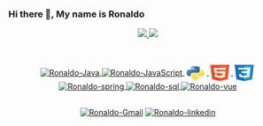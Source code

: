### Hi there 👋, My name is Ronaldo
<div align="center">
  <a href="https://github.com/ronaldosiqueira">
  <img height="180em" src="https://github-readme-stats.vercel.app/api?username=ronaldoedicassio&show_icons=true&theme=dracula&include_all_commits=true&count_private=true"/>
  <img height="180em" src="https://github-readme-stats.vercel.app/api/top-langs/?username=ronaldoedicassio&layout=compact&langs_count=7&theme=dracula"/>
</div>
  
  ##
<div img align="center" style="display: inline_block"><br>
  <img align="center" alt="Ronaldo-Java" height="30" width="40" src="https://cdn.jsdelivr.net/gh/devicons/devicon/icons/java/java-original.svg">
  <img align="center" alt="Ronaldo-JavaScript" height="30" width="40" src="https://cdn.jsdelivr.net/gh/devicons/devicon/icons/javascript/javascript-original.svg">
  <img align="center" alt="Ronaldo-Python" height="30" width="40" src="https://raw.githubusercontent.com/devicons/devicon/master/icons/python/python-original.svg">
  <img align="center" alt="Ronaldo-HTML" height="30" width="40" src="https://raw.githubusercontent.com/devicons/devicon/master/icons/html5/html5-original.svg">
  <img align="center" alt="Ronaldo-CSS" height="30" width="40" src="https://raw.githubusercontent.com/devicons/devicon/master/icons/css3/css3-original.svg">
  <img align="center" alt="Ronaldo-spring" height="40" width="60" src="https://cdn.jsdelivr.net/gh/devicons/devicon/icons/spring/spring-original-wordmark.svg">
  <img align="center" alt="Ronaldo-sql" height="60" width="80" src="https://cdn.jsdelivr.net/gh/devicons/devicon/icons/mysql/mysql-original-wordmark.svg">
  <img align="center" alt="Ronaldo-vue" height="30" width="40" src="https://cdn.jsdelivr.net/gh/devicons/devicon/icons/vuejs/vuejs-original-wordmark.svg">
</div>
  
  ##
 <div img align="center"> 
  <a href = "mailto:ronaldo.edicassio@gmail.com"><img alt="Ronaldo-Gmail" height="28" width="110" src="https://img.shields.io/badge/-Gmail-%23333?style=for-the-badge&logo=gmail&logoColor=white" target="_blank"></a>
  <a href="https://www.linkedin.com/in/ronaldo-siqueira-1506481b/" target="_blank"><img alt="Ronaldo-linkedin" height="28" width="110"src="https://img.shields.io/badge/-LinkedIn-%230077B5?style=for-the-badge&logo=linkedin&logoColor=white" target="_blank"></a> 

</div>
